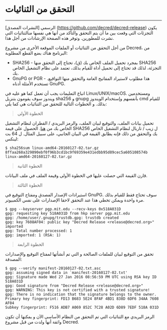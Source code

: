 # التحقق من الثنائيات

---

الرسمي [النشرات المصدق] (https://github.com/decred/decred-release) يكون التجزئات التي وقعت بين ما أن يتم التحقق والتأكد من أنها هي نفسها منالثنائيات التي نشرت للمطورين. وتوفر هذه الصفحة الإرشادات من أجل هذا.

من أجل التحقق من الثنائيات أو الملفات الموقعة الأخرى من مشروع Decred،  من البرنامج هناك بضع القطع المطلوبة:

* SHA256 - بمجرد تحميل الملف الخاص بك (ق)، تحتاج إلى التحقق منها
  SHA256 التجزئة، لذلك قد تحتاج إلى تحميل أداة للقيام بذلك،
  تعتمد على نظام التشغيل الخاص بك.
* GnuPG or PGR -  هذا مطلوب لاستيراد المفاتيح العامة والتحقق منها
  التواقيع. تستخدم الأمثلة أدناه GnuPG.

 اتباع التعليمات يجب أن تعمل كما هو عليه في Linux/UNIX/macOS. ومستخدمين ويندوز سوف يقومون بتنزيل sha256 و gnupg بأنفسهم وإستخدام الويندوز  cmd للقيام بذلك. و الخطوات التالية للتحقق من الثنائيات هي كما يلي:

> الخطوة الأولى

تحميل بيانات الملف، والتوقيع لبيان الملف، والرمز البريدي / القطران لنظام التشغيل الخاص بك من [هنا](https://github.com/decred/decred-binaries). الحصول على قيمة SHA256 ل زيب / تاربال لنظام التشغيل الخاص بك والتحقق من ذلك فإنه يطابق القيمة في البيان الجانبي، على سبيل المثال. ل 64 بت لينكس:

```no-highlight
$ sha256sum linux-amd64-20160127-02.tar.gz
8ffaa268a329890ebf0f96b3cd1bc9f69359e431edbb95d89cec5a605108574b linux-amd64-20160127-02.tar.gz
```

> الخطوة الثانية

قارن القيمة التي حصلت عليها في الخطوة الأولى وقيمة الملف في ملف البيانات.

> الخطوة الثالثة

استيرادات الإصدار المصدق ومفتاح التوقيع في GnuPG. سوف تحتاج فقط للقيام بذلك مرة واحدة ويمكن تخطي هذا عند التحقق لاحقا الإصدارات على نفس الكمبيوتر.

```no-highlight
$ gpg --keyserver pgp.mit.edu --recv-keys 0x518A031D
gpg: requesting key 518A031D from hkp server pgp.mit.edu
gpg: /home/user/.gnupg/trustdb.gpg: trustdb created
gpg: key 7608AF04: public key "Decred Release <release@decred.org>" imported
gpg: Total number processed: 1
gpg: imported: 1 (RSA: 1)
```

> الخطوة الرابعة

تحقق من التوقيع لبيان للملفات الصالحة و التي تم أنشأتها لمفتاح التوقيع والإصدارات المصدقة:

```no-highlight
$ gpg --verify manifest-20160127-02.txt.asc
gpg: assuming signed data in `manifest-20160127-02.txt'
gpg: Signature made Wed 27 Jan 2016 08:56:59 PM UTC using RSA key ID 518A031D
gpg: Good signature from "Decred Release <release@decred.org>"
gpg: WARNING: This key is not certified with a trusted signature!
gpg: There is no indication that the signature belongs to the owner.
Primary key fingerprint: FD13 B683 5E24 8FAF 4BD1 838D 6DF6 34AA 7608 AF04
Subkey fingerprint: F516 ADB7 A069 852C 7C28 A02D 6D89 7EDF 518A 031D
```

الرمز البريدي مع الثنائيات التي تم التحقق من النظام الأساسي الآن و يمكنها أن تكون واثقة أنها ولدت من قبل مشروع Decred.
